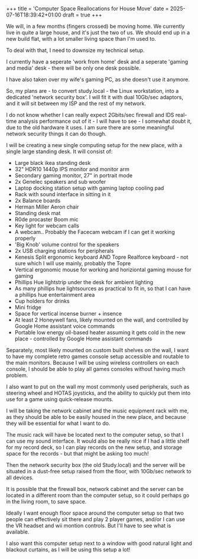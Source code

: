 +++
title = 'Computer Space Reallocations for House Move'
date = 2025-07-16T18:39:42+01:00
draft = true
+++

We will, in a few months (fingers crossed) be moving home. We currently live in quite a large house, and it's just the two of us. We should end up in a new build flat, with a lot smaller living space than I'm used to.

To deal with that, I need to downsize my technical setup.

I currently have a seperate 'work from home' desk and a seperate 'gaming and media' desk - there will be only one desk possible.

I have also taken over my wife's gaming PC, as she doesn't use it anymore.

So, my plans are - to convert study.local - the Linux workstation, into a dedicated 'network security box'. I will fit it with dual 10Gb/sec adaptors, and it will sit between my ISP and the rest of my network.

I do not know whether I can really expect 2Gbits/sec firewall and IDS real-time analysis performance out of it - I will have to see - I somewhat doubt it, due to the old hardware it uses. I am sure there are some meaningful network security things it can do though.

I will be creating a new single computing setup for the new place, with a single large standing desk. It will consist of:

* Large black ikea standing desk
* 32" HDR10 1440p IPS monitor and monitor arm
* Secondary gaming monitor, 27" in portrait mode
* 2x Genelec speakers and sub woofer
* Laptop docking station setup with gaming laptop cooling pad
* Rack with sound interface in sitting in it
* 2x Balance boards
* Herman Miller Aeron chair
* Standing desk mat
* R0de procaster Boom mic
* Key light for webcam calls
* A webcam.. Probably the Facecam webcam if I can get it working properly
* 'Big Knob' volume control for the speakers
* 2x USB charging stations for peripherals
* Kenesis Split ergonomic keyboard AND Topre Realforce keyboard - not sure which I will use mainly, probably the Topre
* Vertical ergonomic mouse for working and horiziontal gaming mouse for gaming
* Phillips Hue lightstrip under the desk for ambient lighting
* As many phillips hue lightsources as practical to fit in, so that I can have a phillips hue entertainment area
* Cup holders for drinks
* Mini fridge
* Space for vertical incense burner + insence
* At least 2 Honeywell fans, likely mounted on the wall, and controlled by Google Home assistant voice commands
* Portable low energy oil-based  heater assuming it gets cold in the new place - controlled by Google Home assistant commands

Separately, most likely mounted on custom built shelves on the wall, I want to have my complete retro games console setup accessible and routable to the main monitors. Because I will be using wireless controllers on each console, I should be able to play all games consoles without having much problem.

I also want to put on the wall my most commonly used peripherals, such as steering wheel and HOTAS joysticks, and the ability to quickly put them into use for a game using quick-release mounts.

I will be taking the network cabinet and the music equipment rack with me, as they should be able to be easily housed in the new place, and because they will be essential for what I want to do.

The music rack will have be located next to the computer setup, so that I can use my sound interface. It would also be really nice if I had a little shelf for my record deck, so I can play records on the new setup, and storage space for the records - but that might be asking too much!

Then the network security box (the old Study.local) and the server will be situated in a dust-free setup raised from the floor, with 10Gb/sec network to all devices.

It is possible that the firewall box, network cabinet and the server can be located in a different room than the computer setup, so it could perhaps go in the living room, to save space.

Ideally I want enough floor space around the computer setup so that two people can effectively sit there and play 2 player games, and/or I can use the VR headset and wii montion controls. But I'll have to see what is available.

I also want this computer setup next to a window with good natural light and blackout curtains, as I will be using this setup a lot!

